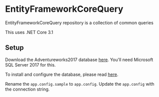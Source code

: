# EntityFrameworkCoreQuery
EntityFrameworkCoreQuery repository is a collection of common queries

This uses .NET Core 3.1 

## Setup

Download the Adventureworks2017 database [here](https://github.com/Microsoft/sql-server-samples/releases/tag/adventureworks).  You'll need Microsoft SQL Server 2017 for this.

To install and configure the database, please read [here](https://docs.microsoft.com/en-us/sql/samples/adventureworks-install-configure?view=sql-server-ver15).

Rename the `app.config.sample` to `app.config`. Update the `app.config` with the connection string.
